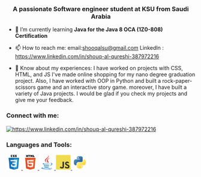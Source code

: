 <h3 align="center">A passionate Software engineer student at KSU from Saudi Arabia</h3>

- 🌱 I’m currently learning **Java for the Java 8 OCA (1Z0-808) Certification**

- 📫 How to reach me:   email:shooqalsu@gmail.com    LinkedIn : https://www.linkedin.com/in/shouq-al-qureshi-387972216

- 📄 Know about my experiences: I have worked on projects with CSS, HTML, and JS I've made online shopping for my nano degree graduation project. Also, I have worked with OOP in Python and built a rock-paper-scissors game and an interactive story game. moreover, I have built a variety of Java projects. I would be glad if you check my projects and give me your feedback.

<h3 align="left">Connect with me:</h3>
<p align="left">
<a href="https://linkedin.com/in/https://www.linkedin.com/in/shouq-al-qureshi-387972216" target="blank"><img align="center" src="https://raw.githubusercontent.com/rahuldkjain/github-profile-readme-generator/master/src/images/icons/Social/linked-in-alt.svg" alt="https://www.linkedin.com/in/shouq-al-qureshi-387972216" height="30" width="40" /></a>
</p>

<h3 align="left">Languages and Tools:</h3>
<p align="left"> <a href="https://www.w3schools.com/css/" target="_blank" rel="noreferrer"> <img src="https://raw.githubusercontent.com/devicons/devicon/master/icons/css3/css3-original-wordmark.svg" alt="css3" width="40" height="40"/> </a> <a href="https://www.w3.org/html/" target="_blank" rel="noreferrer"> <img src="https://raw.githubusercontent.com/devicons/devicon/master/icons/html5/html5-original-wordmark.svg" alt="html5" width="40" height="40"/> </a> <a href="https://www.java.com" target="_blank" rel="noreferrer"> <img src="https://raw.githubusercontent.com/devicons/devicon/master/icons/java/java-original.svg" alt="java" width="40" height="40"/> </a> <a href="https://developer.mozilla.org/en-US/docs/Web/JavaScript" target="_blank" rel="noreferrer"> <img src="https://raw.githubusercontent.com/devicons/devicon/master/icons/javascript/javascript-original.svg" alt="javascript" width="40" height="40"/> </a> <a href="https://www.python.org" target="_blank" rel="noreferrer"> <img src="https://raw.githubusercontent.com/devicons/devicon/master/icons/python/python-original.svg" alt="python" width="40" height="40"/> </a> </p>
